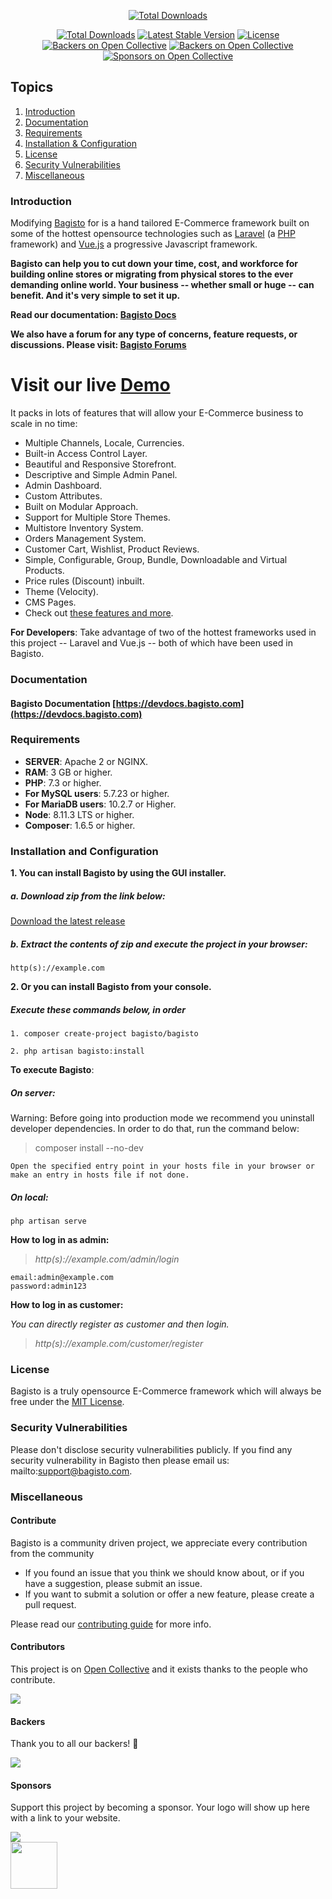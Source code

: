<p align="center">
<a href="http://www.bagisto.com"><img src="https://bagisto.com/wp-content/themes/bagisto/images/logo.png" alt="Total Downloads"></a>
</p>

<p align="center">
<a href="https://packagist.org/packages/bagisto/bagisto"><img src="https://poser.pugx.org/bagisto/bagisto/d/total.svg" alt="Total Downloads"></a>
<a href="https://packagist.org/packages/bagisto/bagisto"><img src="https://poser.pugx.org/bagisto/bagisto/v/stable.svg" alt="Latest Stable Version"></a>
<a href="https://packagist.org/packages/bagisto/bagisto"><img src="https://poser.pugx.org/bagisto/bagisto/license.svg" alt="License"></a>
<a href="https://github.com/bagisto/bagisto/actions"><img src="https://github.com/bagisto/bagisto/workflows/CI/badge.svg" alt="Backers on Open Collective"></a>
<a href="#backers"><img src="https://opencollective.com/bagisto/backers/badge.svg" alt="Backers on Open Collective"></a>
<a href="#sponsors"><img src="https://opencollective.com/bagisto/sponsors/badge.svg" alt="Sponsors on Open Collective"></a>
</p>

## Topics
1. [Introduction](#introduction)
2. [Documentation](#documentation)
3. [Requirements](#requirements)
4. [Installation & Configuration](#installation-and-configuration)
5. [License](#license)
6. [Security Vulnerabilities](#security-vulnerabilities)
7. [Miscellaneous](#miscellaneous)

### Introduction

Modifying [Bagisto](https://www.bagisto.com) for  is a hand tailored E-Commerce framework built on some of the hottest opensource technologies
such as [Laravel](https://laravel.com) (a [PHP](https://secure.php.net/) framework) and [Vue.js](https://vuejs.org)
a progressive Javascript framework.

**Bagisto can help you to cut down your time, cost, and workforce for building online stores or migrating from physical stores
to the ever demanding online world. Your business -- whether small or huge -- can benefit. And it's very simple to set it up.**

**Read our documentation: [Bagisto Docs](https://devdocs.bagisto.com/)**

**We also have a forum for any type of concerns, feature requests, or discussions. Please visit: [Bagisto Forums](https://forums.bagisto.com/)**

# Visit our live [Demo](https://demo.bagisto.com)

It packs in lots of features that will allow your E-Commerce business to scale in no time:

* Multiple Channels, Locale, Currencies.
* Built-in Access Control Layer.
* Beautiful and Responsive Storefront.
* Descriptive and Simple Admin Panel.
* Admin Dashboard.
* Custom Attributes.
* Built on Modular Approach.
* Support for Multiple Store Themes.
* Multistore Inventory System.
* Orders Management System.
* Customer Cart, Wishlist, Product Reviews.
* Simple, Configurable, Group, Bundle, Downloadable and Virtual Products.
* Price rules (Discount) inbuilt.
* Theme (Velocity).
* CMS Pages.
* Check out [these features and more](https://bagisto.com/features/).

**For Developers**:
Take advantage of two of the hottest frameworks used in this project -- Laravel and Vue.js -- both of which have been used in Bagisto.

### Documentation

#### Bagisto Documentation [https://devdocs.bagisto.com](https://devdocs.bagisto.com)

### Requirements

* **SERVER**: Apache 2 or NGINX.
* **RAM**: 3 GB or higher.
* **PHP**: 7.3 or higher.
* **For MySQL users**: 5.7.23 or higher.
* **For MariaDB users**: 10.2.7 or Higher.
* **Node**: 8.11.3 LTS or higher.
* **Composer**: 1.6.5 or higher.

### Installation and Configuration

**1. You can install Bagisto by using the GUI installer.**

##### a. Download zip from the link below:

[Download the latest release](https://github.com/bagisto/bagisto/releases/latest)

##### b. Extract the contents of zip and execute the project in your browser:

~~~
http(s)://example.com
~~~

**2. Or you can install Bagisto from your console.**

##### Execute these commands below, in order

~~~
1. composer create-project bagisto/bagisto
~~~

~~~
2. php artisan bagisto:install
~~~

**To execute Bagisto**:

##### On server:

Warning: Before going into production mode we recommend you uninstall developer dependencies.
In order to do that, run the command below:

> composer install --no-dev

~~~
Open the specified entry point in your hosts file in your browser or make an entry in hosts file if not done.
~~~

##### On local:

~~~
php artisan serve
~~~


**How to log in as admin:**

> *http(s)://example.com/admin/login*

~~~
email:admin@example.com
password:admin123
~~~

**How to log in as customer:**

*You can directly register as customer and then login.*

> *http(s)://example.com/customer/register*


### License
Bagisto is a truly opensource E-Commerce framework which will always be free under the [MIT License](https://github.com/bagisto/bagisto/blob/master/LICENSE).

### Security Vulnerabilities
Please don't disclose security vulnerabilities publicly. If you find any security vulnerability in Bagisto then please email us: mailto:support@bagisto.com.

### Miscellaneous

#### Contribute

Bagisto is a community driven project, we appreciate every contribution from the community

- If you found an issue that you think we should know about, or if you have a suggestion, please submit an issue.
- If you want to submit a solution or offer a new feature, please create a pull request.

Please read our [contributing guide](https://github.com/bagisto/bagisto/blob/master/.github/CONTRIBUTING.md) for more info.

#### Contributors

This project is on [Open Collective](https://opencollective.com/bagisto) and it exists thanks to the people who contribute.

<a href="https://github.com/bagisto/bagisto/graphs/contributors"><img src="https://opencollective.com/bagisto/contributors.svg?width=890&button=false"/></a>

#### Backers

Thank you to all our backers! 🙏

<a href="https://opencollective.com/bagisto#contributors" target="_blank"><img src="https://opencollective.com/bagisto/backers.svg?width=890"></a>

#### Sponsors

Support this project by becoming a sponsor. Your logo will show up here with a link to your website.

<div>
    <a href="https://opencollective.com/bagisto/contribute/sponsor-7372/checkout" target="_blank">
        <img src="https://images.opencollective.com/static/images/become_sponsor.svg">
    </a>
</div>

<kbd>
    <a href="http://e.ventures/" target="_blank">
        <img src="https://images.opencollective.com/e-ventures1/7d61db2/logo.png" height="75">
    </a>
</kbd>

